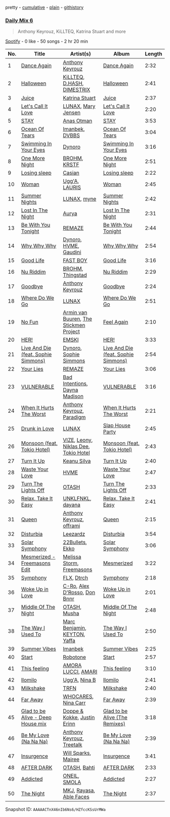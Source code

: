 pretty - [cumulative](/playlists/cumulative/37i9dQZF1E37DfB9BO9G7y.md) - [plain](/playlists/plain/37i9dQZF1E37DfB9BO9G7y) - [githistory](https://github.githistory.xyz/mdn522/spotify-playlist-archive/blob/main/playlists/plain/37i9dQZF1E37DfB9BO9G7y)

### [Daily Mix 6](https://open.spotify.com/playlist/37i9dQZF1E37DfB9BO9G7y)

> Anthony Keyrouz, KiLLTEQ, Katrina Stuart and more

[Spotify](https://open.spotify.com/user/spotify) - 0 like - 50 songs - 2 hr 20 min

| No. | Title | Artist(s) | Album | Length |
|---|---|---|---|---|
| 1 | [Dance Again](https://open.spotify.com/track/1iObkel3ZEmeqAnOQJs5ky) | [Anthony Keyrouz](https://open.spotify.com/artist/0y4czH6DnvpftiSoy7V3HY) | [Dance Again](https://open.spotify.com/album/6pzKYeH4CorXYDL8rOOZOC) | 2:32 |
| 2 | [Halloween](https://open.spotify.com/track/3XLWqTtPza0QQR0x7SXF7h) | [KiLLTEQ](https://open.spotify.com/artist/1ShDbHyjuFZA9xA1lP8GYi), [D.HASH](https://open.spotify.com/artist/7ul9iVTspq3a2C8rTXFaAP), [DIMESTRIX](https://open.spotify.com/artist/16dhp16kLV09cD99YsJc8k) | [Halloween](https://open.spotify.com/album/4IkPJsgkXXx6sEPnh20o9B) | 2:41 |
| 3 | [Juice](https://open.spotify.com/track/4vjiIhPh4MdnjBJFHO8dZb) | [Katrina Stuart](https://open.spotify.com/artist/2489Mjd47ThF0KGYnswsEM) | [Juice](https://open.spotify.com/album/5YhPDrOPQoLG97i81sI0Wo) | 2:37 |
| 4 | [Let's Call It Love](https://open.spotify.com/track/3i7Uzo6SN9Gk5vnEvAsy4C) | [LUNAX](https://open.spotify.com/artist/7CLsFRcEkn0Amc9VlVOFwR), [Mary Jensen](https://open.spotify.com/artist/3Lhhz2OmsLzPNnSrhij4XB) | [Let's Call It Love](https://open.spotify.com/album/59vsEGJiHPbbySFipoLcuO) | 2:20 |
| 5 | [STAY](https://open.spotify.com/track/6c7E3TGDlRMYgriMDcU7Tq) | [Anas Otman](https://open.spotify.com/artist/66kee8oYRhl1zR7PvNCpU9) | [STAY](https://open.spotify.com/album/1eahVPIhL0C7Z32yBMbSDW) | 3:53 |
| 6 | [Ocean Of Tears](https://open.spotify.com/track/6oJIAZpChGNIEMAecud9SZ) | [Imanbek](https://open.spotify.com/artist/5rGrDvrLOV2VV8SCFVGWlj), [DVBBS](https://open.spotify.com/artist/5X4LWwbUFNzPkEas04uU82) | [Ocean Of Tears](https://open.spotify.com/album/2zRkmxVhm6Isn66yIiBnLp) | 3:04 |
| 7 | [Swimming In Your Eyes](https://open.spotify.com/track/1clNueVAJ6a3orfLksJ1Sk) | [Dynoro](https://open.spotify.com/artist/3v6Ji4uoWtKRkhuDUaxi9n) | [Swimming In Your Eyes](https://open.spotify.com/album/3s00JsMokTyY89ZERHP2QL) | 3:16 |
| 8 | [One More Night](https://open.spotify.com/track/7eLTKfgiVfQTCWVtnZImau) | [BROHM](https://open.spotify.com/artist/33cjmfhkyHbulkQwkuxe3i), [KRSTF](https://open.spotify.com/artist/0HVCl1nyaoINdqF5jJEdMT) | [One More Night](https://open.spotify.com/album/1LEOrxb9axbi2FIglwifa4) | 2:51 |
| 9 | [Losing sleep](https://open.spotify.com/track/2zjm8Q7ipJvhVo66BHyXd8) | [Casian](https://open.spotify.com/artist/6X937Y9iHCXGPwSDhBbSiK) | [Losing sleep](https://open.spotify.com/album/75qHRkEJXdqVarc3O3vHkI) | 2:22 |
| 10 | [Woman](https://open.spotify.com/track/0kRMXzuiOWexQG2uUZQFYy) | [Ugg'A](https://open.spotify.com/artist/2eAVygHxvbYA7CtF7bv5vC), [LAURIS](https://open.spotify.com/artist/4nAwtRHZtHfsgjZUV53m1J) | [Woman](https://open.spotify.com/album/2nNFD6MMvP3oBE9B21rAEX) | 2:45 |
| 11 | [Summer Nights](https://open.spotify.com/track/03sfZuHY4SFlPaWoC5vLup) | [LUNAX](https://open.spotify.com/artist/7CLsFRcEkn0Amc9VlVOFwR), [myne](https://open.spotify.com/artist/34WPfL387QxZ5t8epiRnTL) | [Summer Nights](https://open.spotify.com/album/0fhDL3ImX8l2gI0qpIG5Ql) | 2:42 |
| 12 | [Lost In The Night](https://open.spotify.com/track/40xg0jWTnddGuPVCtI4Pr9) | [Aurya](https://open.spotify.com/artist/529hIc53iNGXYo5AcCyjU8) | [Lost In The Night](https://open.spotify.com/album/2LLFoHn3chhLvNMVWOq9pp) | 2:31 |
| 13 | [Be With You Tonight](https://open.spotify.com/track/7c9tAFGVznsFvFW1JbaTYt) | [REMAZE](https://open.spotify.com/artist/7JgLMiRf1ogwmyTskyD8vB) | [Be With You Tonight](https://open.spotify.com/album/3Vpwrs1L1vi1b6BlqXTKC1) | 2:44 |
| 14 | [Why Why Why](https://open.spotify.com/track/0qP6EVaD4J2QzHohrqhfqp) | [Dynoro](https://open.spotify.com/artist/3v6Ji4uoWtKRkhuDUaxi9n), [HVME](https://open.spotify.com/artist/2o08sCWF5yyo2G4DCiT7T9), [Gaudini](https://open.spotify.com/artist/6mtV83LQpDVyR23kBRn5OX) | [Why Why Why](https://open.spotify.com/album/75i02QZWkedL0rFWDUjFqx) | 2:54 |
| 15 | [Good Life](https://open.spotify.com/track/09rcsC6M15EZPbCVmrqUYK) | [FAST BOY](https://open.spotify.com/artist/56Qz2XwGj7FxnNKrfkWjnb) | [Good Life](https://open.spotify.com/album/4L7JQYnj8oGhI4OfdQjFjv) | 3:16 |
| 16 | [Nu Riddim](https://open.spotify.com/track/3p6W4gA72JAzokRj0EqhZl) | [BROHM](https://open.spotify.com/artist/33cjmfhkyHbulkQwkuxe3i), [Thingstad](https://open.spotify.com/artist/4nl0BnCSRpuneTf0d7fV3G) | [Nu Riddim](https://open.spotify.com/album/0pkUz0O9JjpuXcS9QTYwlC) | 2:29 |
| 17 | [Goodbye](https://open.spotify.com/track/1gEj8U0Xk5ed5dHeIskYE1) | [Anthony Keyrouz](https://open.spotify.com/artist/0y4czH6DnvpftiSoy7V3HY) | [Goodbye](https://open.spotify.com/album/71dNNU7WD9u3KKmYKLhTyV) | 2:24 |
| 18 | [Where Do We Go](https://open.spotify.com/track/2Ehp9Is1ihvBQaoJt47XeK) | [LUNAX](https://open.spotify.com/artist/7CLsFRcEkn0Amc9VlVOFwR) | [Where Do We Go](https://open.spotify.com/album/1v05i0btb10KOIvgumPue6) | 2:51 |
| 19 | [No Fun](https://open.spotify.com/track/1q3qh7hEJrPmPH7uOteYSr) | [Armin van Buuren](https://open.spotify.com/artist/0SfsnGyD8FpIN4U4WCkBZ5), [The Stickmen Project](https://open.spotify.com/artist/13wroZC00C9ix8fUR0JvaY) | [Feel Again](https://open.spotify.com/album/2uqVgoe1PcKmwx3ihlbevM) | 2:10 |
| 20 | [HER!](https://open.spotify.com/track/2VGj3pA6RsSgcrjGWvNdka) | [EMSKI](https://open.spotify.com/artist/3UqDUfl2fG8ygrFRlgHVZK) | [HER!](https://open.spotify.com/album/3Nhznf9IMVwhYIu7ERSJFM) | 3:33 |
| 21 | [Live And Die \(feat\. Sophie Simmons\)](https://open.spotify.com/track/0QR4vZ9iuNjrkWYNLoVAnM) | [Dynoro](https://open.spotify.com/artist/3v6Ji4uoWtKRkhuDUaxi9n), [Sophie Simmons](https://open.spotify.com/artist/7AOCUMe3rKW4o3uADBNwVy) | [Live And Die \(feat\. Sophie Simmons\)](https://open.spotify.com/album/3CSYACo4ZoOGR9u8HLdmMs) | 2:54 |
| 22 | [Your Lies](https://open.spotify.com/track/5ptGnU9bA8SIEVNHJjS6kT) | [REMAZE](https://open.spotify.com/artist/7JgLMiRf1ogwmyTskyD8vB) | [Your Lies](https://open.spotify.com/album/7FXIbjYOJWSX20PQIt2dgw) | 3:06 |
| 23 | [VULNERABLE](https://open.spotify.com/track/2BeZRiTS2JtPwqNr0uUmjO) | [Bad Intentions](https://open.spotify.com/artist/5CdOxTCubvF9XxiiyW0WRI), [Dayna Madison](https://open.spotify.com/artist/7CyfxnDxQiq8wjfS7dNCwE) | [VULNERABLE](https://open.spotify.com/album/27gduY0fSZ7ftygQlKssFz) | 3:16 |
| 24 | [When It Hurts The Worst](https://open.spotify.com/track/4RdO7dJcj61Qk7rmGKimx7) | [Anthony Keyrouz](https://open.spotify.com/artist/0y4czH6DnvpftiSoy7V3HY), [Paradigm](https://open.spotify.com/artist/6WamMeXO2jN9tUYxSBUclQ) | [When It Hurts The Worst](https://open.spotify.com/album/4b4CP2LI1GOBrHLfjKTPlM) | 2:21 |
| 25 | [Drunk in Love](https://open.spotify.com/track/0rG5jvbdBRAg7paORdTWSe) | [LUNAX](https://open.spotify.com/artist/7CLsFRcEkn0Amc9VlVOFwR) | [Slap House Party](https://open.spotify.com/album/7risiHnzUvnYXey8cpEdoX) | 2:45 |
| 26 | [Monsoon \(feat\. Tokio Hotel\)](https://open.spotify.com/track/5KtDo0LvaAVjRXrIFrYgUF) | [VIZE](https://open.spotify.com/artist/09agIJMxCD2k87ys9Al0f0), [Leony](https://open.spotify.com/artist/2NpPlwwDVYR5dIj0F31EcC), [Niklas Dee](https://open.spotify.com/artist/1ZPGzmbFTn8GRjqTqnLiFE), [Tokio Hotel](https://open.spotify.com/artist/46aNfN89JrOQTCy97GoCHa) | [Monsoon \(feat\. Tokio Hotel\)](https://open.spotify.com/album/1vDHV4XiihKINCQhWX04O6) | 2:43 |
| 27 | [Turn It Up](https://open.spotify.com/track/2mSlEpkzdxgy104oMIAnNa) | [Keanu Silva](https://open.spotify.com/artist/1zLMhO4zzzxt5PMV4wMS3y) | [Turn It Up](https://open.spotify.com/album/6rtq4gviYZA8bnwySYFW2x) | 2:40 |
| 28 | [Waste Your Love](https://open.spotify.com/track/6pPQ2P4RzhlmApRxDeaK6g) | [HVME](https://open.spotify.com/artist/2o08sCWF5yyo2G4DCiT7T9) | [Waste Your Love](https://open.spotify.com/album/0xlcbSK3E65O1h493KM0Dd) | 2:47 |
| 29 | [Turn The Lights Off](https://open.spotify.com/track/5PDZfHJRrpFAh5CjK4c5ql) | [OTASH](https://open.spotify.com/artist/3lWH59JER2slR937o2bnvK) | [Turn The Lights Off](https://open.spotify.com/album/5cFCQCJgVd83X3nuKaq4RL) | 2:33 |
| 30 | [Relax, Take It Easy](https://open.spotify.com/track/6G7hKO18AN4qKTdUbLdENu) | [UNKLFNKL](https://open.spotify.com/artist/4TJMkm9ul4Xp17Altl41RW), [dayana](https://open.spotify.com/artist/5PnXWBPkTw4Vbcci1cCRK4) | [Relax, Take It Easy](https://open.spotify.com/album/7o6eZopYIMmRo28CeLDaR0) | 2:41 |
| 31 | [Queen](https://open.spotify.com/track/2gSSbcS1TJjD7XZ9y7nTBR) | [Anthony Keyrouz](https://open.spotify.com/artist/0y4czH6DnvpftiSoy7V3HY), [offrami](https://open.spotify.com/artist/733pYGuQ9xwCh15uK2VWT1) | [Queen](https://open.spotify.com/album/7jTMQ3wRVqgVXtgFPzL5pV) | 2:15 |
| 32 | [Disturbia](https://open.spotify.com/track/3ZqsPSc0sf48oDTCSvjIsL) | [Leezardz](https://open.spotify.com/artist/4ZBGQhG4S0aY6mnzozufPn) | [Disturbia](https://open.spotify.com/album/6plpcVMz3ehz10utOhARvh) | 3:54 |
| 33 | [Solar Symphony](https://open.spotify.com/track/0GkrM4KSni09TkKnGJqGJj) | [22Bullets](https://open.spotify.com/artist/18006kpQI473m1ICcpimQ9), [Ekko](https://open.spotify.com/artist/4QKGlPUIuL7IzE4vsVwIu6) | [Solar Symphony](https://open.spotify.com/album/3Xyx0lYdTjeUHEtT0RmzEH) | 3:06 |
| 34 | [Mesmerized \- Freemasons Edit](https://open.spotify.com/track/7Hp0SVTrhKOoapKrz7IMDK) | [Melissa Storm](https://open.spotify.com/artist/00BbNEAprt1Bkzsh4jEVlw), [Freemasons](https://open.spotify.com/artist/49H2dQUNhIlso7VNkS8nFR) | [Mesmerized](https://open.spotify.com/album/61UfSlgPj7EypgVfPqn6un) | 3:22 |
| 35 | [Symphony](https://open.spotify.com/track/2bsEQshjXVy8ZyVPkYDwWb) | [FLX](https://open.spotify.com/artist/5ReEaUoPEJMxR0hefo2QZ4), [Dtrch](https://open.spotify.com/artist/69iYNBeJLpQOXY0AbD2Cln) | [Symphony](https://open.spotify.com/album/1Z8i2DpruXb6nWwRlsCMwx) | 2:18 |
| 36 | [Woke Up in Love](https://open.spotify.com/track/5bMpeE3T95GyuToT509lG6) | [C\-Ro](https://open.spotify.com/artist/6PAunVzpRKDn5xbMgkV1gh), [Alex D'Rosso](https://open.spotify.com/artist/6gT6Fw0g5nBD3RQiZub7cA), [Don Bnnr](https://open.spotify.com/artist/0YD4K8mKJ4zeOnOpH8qdT5) | [Woke Up in Love](https://open.spotify.com/album/4fMlLJ1d6ihPZWIYMnV4UJ) | 2:01 |
| 37 | [Middle Of The Night](https://open.spotify.com/track/1aDH4f9wnU3iXHXzpGITrN) | [OTASH](https://open.spotify.com/artist/3lWH59JER2slR937o2bnvK), [Musha](https://open.spotify.com/artist/0oK2R3VfaVpT7xDGEFByWU) | [Middle Of The Night](https://open.spotify.com/album/5AqfkTqpeGj4kpqAhImXia) | 2:48 |
| 38 | [The Way I Used To](https://open.spotify.com/track/4p0JT4kbxWUtEbUySmkF4k) | [Marc Benjamin](https://open.spotify.com/artist/05KjvP5zdwtEIgEazqblZw), [KEYTON](https://open.spotify.com/artist/5Tfpom9xTru2xTcnd2QBLi), [Yaffa](https://open.spotify.com/artist/2dWDr94He2mT8CGS2gbP46) | [The Way I Used To](https://open.spotify.com/album/6NqZC15TuDkyQ7Jm8Z6f5I) | 2:50 |
| 39 | [Summer Vibes](https://open.spotify.com/track/4mmrv7K7yoCGcn6f9cz2Yy) | [Imanbek](https://open.spotify.com/artist/5rGrDvrLOV2VV8SCFVGWlj) | [Summer Vibes](https://open.spotify.com/album/1r8ESQeqGvfNZNYNht1HNH) | 2:25 |
| 40 | [Start](https://open.spotify.com/track/3Oe0iMeIPADBrUfUZaGbE8) | [Robotone](https://open.spotify.com/artist/2MYr5bc1kExRfPzJPJxegf) | [Start](https://open.spotify.com/album/2ewigfyc4cYKPFmZZ7FNNB) | 2:57 |
| 41 | [This feeling](https://open.spotify.com/track/3w5zNvnzgvduCHlrAMxj4T) | [AMORA LUCCI](https://open.spotify.com/artist/3SVQAYqk6dOqzjft28F2aV), [AMARI](https://open.spotify.com/artist/2UJ9tfT0cOFGo1FljX1vwM) | [This feeling](https://open.spotify.com/album/08SAxCHNm1XmYRg13ZEDqf) | 3:10 |
| 42 | [Ilomilo](https://open.spotify.com/track/5DjxFSAOWWgIRL9Mnys94p) | [Ugg'A](https://open.spotify.com/artist/2eAVygHxvbYA7CtF7bv5vC), [Nina B](https://open.spotify.com/artist/0IITCBIF9TEEzMX9SctKL3) | [Ilomilo](https://open.spotify.com/album/7uGp9A5GpBZHahOxPJ5q8f) | 2:41 |
| 43 | [Milkshake](https://open.spotify.com/track/44RCbPLZ4nmznY8Uapo7hA) | [TRFN](https://open.spotify.com/artist/5Wj4v7ri4aDONkGEIuo0zp) | [Milkshake](https://open.spotify.com/album/0LfBktuOKkOFijC4Jqqv69) | 2:40 |
| 44 | [Far Away](https://open.spotify.com/track/27cUgjbAjNyI4YuIK01MC3) | [WHOCARES](https://open.spotify.com/artist/6ddqZNX6Gi1xMfhanx1YPg), [Nina Carr](https://open.spotify.com/artist/776UugG4CdQlYfsEUVCRqb) | [Far Away](https://open.spotify.com/album/0O9XXaZ1FbcuzJ1JZ6oKSW) | 2:39 |
| 45 | [Glad to be Alive \- Deep House mix](https://open.spotify.com/track/5eyoW4fXTMFIXuPgt6BNkt) | [Doppe & Kokke](https://open.spotify.com/artist/7hFvKdRcluwievforOsBqZ), [Justin Erinn](https://open.spotify.com/artist/1j6bL7AfB6QODuD4zAEwA3) | [Glad to be Alive \(The Remixes\)](https://open.spotify.com/album/1uZMSE5bjVMfmbA2b8m7AK) | 3:18 |
| 46 | [Be My Love \(Na Na Na\)](https://open.spotify.com/track/68dslOZXzJ8jb58s0quqXL) | [Anthony Keyrouz](https://open.spotify.com/artist/0y4czH6DnvpftiSoy7V3HY), [Treetalk](https://open.spotify.com/artist/3xwLNvmLpu3mDKzCoht2lp) | [Be My Love \(Na Na Na\)](https://open.spotify.com/album/42ikDCe0XgXXJk0eg3y37K) | 2:39 |
| 47 | [Insurgence](https://open.spotify.com/track/4VYMObU9l6llm2CpZrlwuP) | [Will Sparks](https://open.spotify.com/artist/1u7OVFmWah4wQhOPIbUb8U), [Mairee](https://open.spotify.com/artist/0e3qT2AqBNTqmo0d5OMzd6) | [Insurgence](https://open.spotify.com/album/1eFDhHEtuk7wH81nIieOuK) | 3:41 |
| 48 | [AFTER DARK](https://open.spotify.com/track/7Mb2FJeAXtup9ttoXPNTTD) | [OTASH](https://open.spotify.com/artist/3lWH59JER2slR937o2bnvK), [Bahti](https://open.spotify.com/artist/5b7xNFMAoi598oJclqoR7G) | [AFTER DARK](https://open.spotify.com/album/1F87DfGimZdwg0r5P4dO54) | 2:33 |
| 49 | [Addicted](https://open.spotify.com/track/1RrGxTEk7VMNO17BAjx2gb) | [ONEIL](https://open.spotify.com/artist/7kzcAiYqxBV5J25vTYeOxA), [SMOLA](https://open.spotify.com/artist/5Sr9I7wq8Q57tJaZ9PlizM) | [Addicted](https://open.spotify.com/album/6M1Z2mTd5BUA29wxqQgLC2) | 2:27 |
| 50 | [The Night](https://open.spotify.com/track/5qlPFgbOvjMYPtQcIErsTv) | [MKJ](https://open.spotify.com/artist/2mdhxkqoWFBLtEC5FRkMD0), [Rayasa](https://open.spotify.com/artist/5hYGtyMCQoHCd7FOjyKxZN), [Able Faces](https://open.spotify.com/artist/7nL523vzwv24ad0oFf2VZ2) | [The Night](https://open.spotify.com/album/5kS6s3DFf7Lp1gr1cuIADE) | 2:37 |

Snapshot ID: `AAAAACTnX46nIb6Ns6/HZfccKSsUrMWa`
